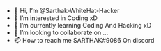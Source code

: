 - 👋 Hi, I’m @Sarthak-WhiteHat-Hacker
- 👀 I’m interested in Coding xD
- 🌱 I’m currently learning Coding And Hacking xD
- 💞️ I’m looking to collaborate on ...
- 📫 How to reach me SARTHAK#9086 On discord

 

